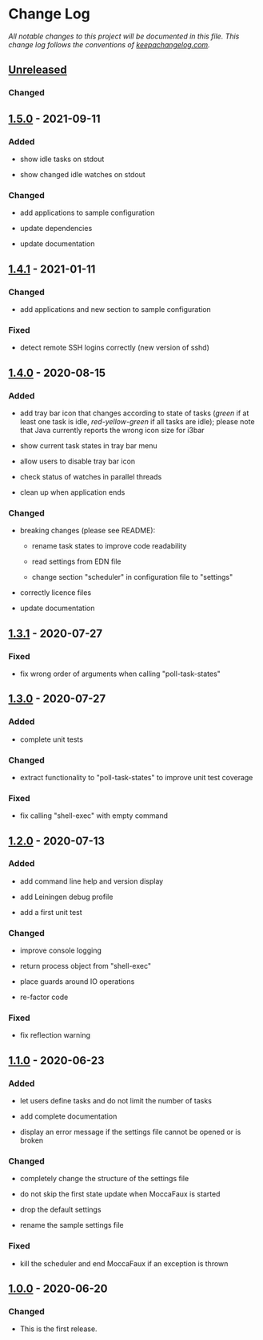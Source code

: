 # Change Log

_All notable changes to this project will be documented in this
file. This change log follows the conventions of
[keepachangelog.com]._

<!--- ---------------------------------------------------------------------- -->

## [Unreleased]

### Changed

<!--- ---------------------------------------------------------------------- -->

## [1.5.0] - 2021-09-11

### Added

- show idle tasks on stdout

- show changed idle watches on stdout

### Changed

- add applications to sample configuration

- update dependencies

- update documentation

<!--- ---------------------------------------------------------------------- -->

## [1.4.1] - 2021-01-11

### Changed

- add applications and new section to sample configuration

### Fixed

- detect remote SSH logins correctly (new version of sshd)

<!--- ---------------------------------------------------------------------- -->

## [1.4.0] - 2020-08-15

### Added

- add tray bar icon that changes according to state of tasks (_green_
  if at least one task is idle, _red-yellow-green_ if all tasks are
  idle); please note that Java currently reports the wrong icon size
  for i3bar

- show current task states in tray bar menu

- allow users to disable tray bar icon

- check status of watches in parallel threads

- clean up when application ends

### Changed

- breaking changes (please see README):

  - rename task states to improve code readability

  - read settings from EDN file

  - change section "scheduler" in configuration file to "settings"

- correctly licence files

- update documentation

<!--- ---------------------------------------------------------------------- -->

## [1.3.1] - 2020-07-27

### Fixed

- fix wrong order of arguments when calling "poll-task-states"

<!--- ---------------------------------------------------------------------- -->

## [1.3.0] - 2020-07-27

### Added

- complete unit tests

### Changed

- extract functionality to "poll-task-states" to improve unit test
  coverage

### Fixed

- fix calling "shell-exec" with empty command

<!--- ---------------------------------------------------------------------- -->

## [1.2.0] - 2020-07-13

### Added

- add command line help and version display

- add Leiningen debug profile

- add a first unit test

### Changed

- improve console logging

- return process object from "shell-exec"

- place guards around IO operations

- re-factor code

### Fixed

- fix reflection warning

<!--- ---------------------------------------------------------------------- -->

## [1.1.0] - 2020-06-23

### Added

- let users define tasks and do not limit the number of tasks

- add complete documentation

- display an error message if the settings file cannot be opened or is
  broken

### Changed

- completely change the structure of the settings file

- do not skip the first state update when MoccaFaux is started

- drop the default settings

- rename the sample settings file

### Fixed

- kill the scheduler and end MoccaFaux if an exception is thrown

<!--- ---------------------------------------------------------------------- -->

## [1.0.0] - 2020-06-20

### Changed

- This is the first release.

<!--- ---------------------------------------------------------------------- -->

[keepachangelog.com]: http://keepachangelog.com/
[unreleased]: https://github.com/mzuther/moccafaux/tree/develop
[1.0.0]: https://github.com/mzuther/moccafaux/commits/v1.0.0
[1.1.0]: https://github.com/mzuther/moccafaux/commits/v1.1.0
[1.2.0]: https://github.com/mzuther/moccafaux/commits/v1.2.0
[1.3.0]: https://github.com/mzuther/moccafaux/commits/v1.3.0
[1.3.1]: https://github.com/mzuther/moccafaux/commits/v1.3.1
[1.4.0]: https://github.com/mzuther/moccafaux/commits/v1.4.0
[1.4.1]: https://github.com/mzuther/moccafaux/commits/v1.4.1
[1.5.0]: https://github.com/mzuther/moccafaux/commits/v1.5.0
